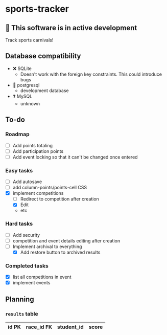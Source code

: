 # sports-tracker
## :construction: This software is in active development
Track sports carnivals!

## Database compatibility
* :x: SQLite
  * Doesn't work with the foreign key constraints. This could introduce bugs
* :construction: postgresql
  * development database
* :question: MySQL
  * unknown

## To-do

### Roadmap
* [ ] Add points totaling
* [ ] Add participation points
* [ ] Add event locking so that it can't be changed once entered

### Easy tasks
* [ ] Add autosave
* [ ] add column-points/points-cell CSS
* [x] implement competitions
  * [ ] Redirect to competition after creation
  * [x] Edit
  * etc

### Hard tasks
* [ ] Add security
* [ ] competition and event details editing after creation
* [ ] Implement archival to everything
  * [x] Add restore button to archived results

### Completed tasks
* [x] list all competitions in event
* [x] implement events

## Planning
### `results` table
| id PK | race_id FK | student_id | score |
| ----- | ---------- | ---------- | ----- |
